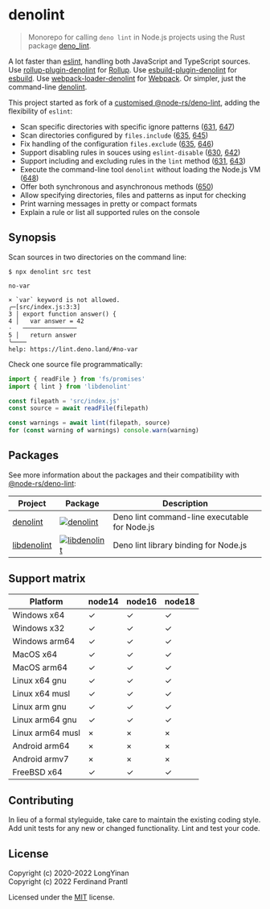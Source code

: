 # denolint

> Monorepo for calling `deno lint` in Node.js projects using the Rust package [deno_lint].

A lot faster than [eslint], handling both JavaScript and TypeScript sources. Use [rollup-plugin-denolint] for [Rollup]. Use [esbuild-plugin-denolint] for [esbuild]. Use [webpack-loader-denolint] for [Webpack]. Or simpler, just the command-line [denolint].

This project started as fork of a [customised @node-rs/deno-lint], adding the flexibility of `eslint`:

* Scan specific directories with specific ignore patterns ([631], [647])
* Scan directories configured by `files.include` ([635], [645])
* Fix handling of the configuration `files.exclude` ([635], [646])
* Support disabling rules in souces using `eslint-disable` ([630], [642])
* Support including and excluding rules in the `lint` method ([631], [643])
* Execute the command-line tool `denolint` without loading the Node.js VM ([648])
* Offer both synchronous and asynchronous methods ([650])
* Allow specifying directories, files and patterns as input for checking
* Print warning messages in pretty or compact formats
* Explain a rule or list all supported rules on the console

## Synopsis

Scan sources in two directories on the command line:

    $ npx denolint src test

    no-var

    × `var` keyword is not allowed.
    ╭─[src/index.js:3:3]
    3 │ export function answer() {
    4 │   var answer = 42
    ·   ───────────────
    5 │   return answer
    ╰────
    help: https://lint.deno.land/#no-var

Check one source file programmatically:

```js
import { readFile } from 'fs/promises'
import { lint } from 'libdenolint'

const filepath = 'src/index.js'
const source = await readFile(filepath)

const warnings = await lint(filepath, source)
for (const warning of warnings) console.warn(warning)
```

## Packages

See more information about the packages and their compatibility with [@node-rs/deno-lint]:

| Project       | Package                                                         | Description                                   |
| ------------- | --------------------------------------------------------------- | --------------------------------------------- |
| [denolint]    | [![denolint](https://img.shields.io/npm/v/denolint)][cmd]       | Deno lint command-line executable for Node.js |
| [libdenolint] | [![libdenolint](https://img.shields.io/npm/v/libdenolint)][lib] | Deno lint library binding for Node.js         |

## Support matrix

| Platform         | node14 | node16 | node18 |
| ---------------- | ------ | ------ | ------ |
| Windows x64      | ✓      | ✓      | ✓      |
| Windows x32      | ✓      | ✓      | ✓      |
| Windows arm64    | ✓      | ✓      | ✓      |
| MacOS x64        | ✓      | ✓      | ✓      |
| MacOS arm64      | ✓      | ✓      | ✓      |
| Linux x64 gnu    | ✓      | ✓      | ✓      |
| Linux x64 musl   | ✓      | ✓      | ✓      |
| Linux arm gnu    | ✓      | ✓      | ✓      |
| Linux arm64 gnu  | ✓      | ✓      | ✓      |
| Linux arm64 musl | ×      | ×      | ×      |
| Android arm64    | ×      | ×      | ×      |
| Android armv7    | ×      | ×      | ×      |
| FreeBSD x64      | ✓      | ✓      | ✓      |

## Contributing

In lieu of a formal styleguide, take care to maintain the existing coding style. Add unit tests for any new or changed functionality. Lint and test your code.

## License

Copyright (c) 2020-2022 LongYinan<br>
Copyright (c) 2022 Ferdinand Prantl

Licensed under the [MIT] license.

[deno_lint]: https://github.com/denoland/deno_lint
[customised @node-rs/deno-lint]: https://github.com/prantlf/node-rs/commits/combined
[@node-rs/deno-lint]: https://github.com/napi-rs/node-rs/tree/main/packages/deno-lint#readme
[denolint]: https://github.com/prantlf/denolint/tree/master/packages/denolint#readme
[cmd]: https://www.npmjs.com/package/denolint
[libdenolint]: https://github.com/prantlf/denolint/tree/master/packages/libdenolint#readme
[lib]: https://www.npmjs.com/package/libdenolint
[eslint]: https://eslint.org/
[esbuild-plugin-denolint]: https://github.com/prantlf/esbuild-plugin-denolint#readme
[esbuild]: https://esbuild.github.io/
[rollup-plugin-denolint]: https://github.com/prantlf/rollup-plugin-denolint#readme
[Rollup]: https://rollupjs.org/
[webpack-loader-denolint]: https://github.com/prantlf/webpack-loader-denolint#readme
[Webpack]: https://webpack.js.org/
[630]: https://github.com/napi-rs/node-rs/issues/630
[631]: https://github.com/napi-rs/node-rs/issues/631
[635]: https://github.com/napi-rs/node-rs/issues/635
[642]: https://github.com/napi-rs/node-rs/pull/642
[643]: https://github.com/napi-rs/node-rs/pull/643
[645]: https://github.com/napi-rs/node-rs/pull/645
[646]: https://github.com/napi-rs/node-rs/pull/646
[647]: https://github.com/napi-rs/node-rs/pull/647
[648]: https://github.com/napi-rs/node-rs/issues/648
[650]: https://github.com/napi-rs/node-rs/issues/650
[MIT]: https://github.com/prantlf/denolint/blob/master/LICENSE
